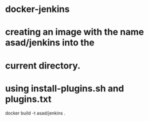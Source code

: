 # docker-jenkins
# creating an image with the name asad/jenkins into the 
# current directory.
# using install-plugins.sh and plugins.txt

docker build -t asad/jenkins .
